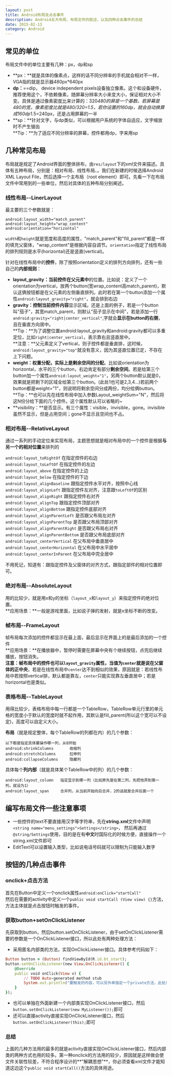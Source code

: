 ```yaml
---
layout: post
title: Android布局及点击事件
description: Android五大布局、布局文件的叙述，以及四种点击事件的总结
date: 2015-02-13
category: Android
---
```


## 常见的单位 
布局文件中的单位主要有几种：px，dp和sp

* **px：**就是具体的像素点，这样的话不同分辨率的手机就会相对不一样，VGA指的就是显示器480px*640px
* **dp：**==dip， device independent pixels设备独立像素。这个和设备硬件， 推荐使用这个，不依赖像素，随屏幕分辨率大小来变大小，保证相对大小不变。具体是通过像素密度比来计算的：320*480的屏是一个基数。若屏幕是480的宽，像素密度比就是480/320=1.5，若你设置的160dp，就会自动换算成160dp*1.5=240px，还是占用屏幕的一半
* **sp：**针对文字，与dp类似，可以根据用户系统的字体自适应，文字缩放时不产生锯齿    
**Tip：**为了适应不同分辨率的屏幕，控件都用dp，字来用sp

## 几种常见布局
布局就是规定了Android界面的整体排布，由`res/layout`下的xml文件来描述。具体有五种布局，分别是：相对布局、线性布局、。我们在新建的时候选择Android XML Layout File，然后选择一个主布局（root element）即可。先看一下在布局文件中常用到的一些单位，然后对具体的五种布局分别阐述。

### 线性布局--LinerLayout
最主要的三个参数就是：

	android:layout_width="match_parent"
	android:layout_height="wrap_content"
	android:orientation="horizontal" 

`width`和`height`就是宽度和高度的属性，"match_parent"和"fill_parent"都是一样的填充父窗体，"wrap_content"是根据内容自调节。`orientation`指定了线性布局的排列规则是水平(horizontal)还是竖直(vertical)。     

针对在线性布局中的**控件**，除了按照orientation定义的排列方向排列，还有一些自己的**内部规则**：

* **layout_gravity：**当前**控件在父元素中**的位置。比如说：定义了一个orientation为vertical，放两个button(宽wrap_content高match_parent)，默认这俩按钮都是在父元素的左侧垂直排列。此时若在第一个button添加一个属性`android:layout_gravity="right"`，就会排到右边
* **gravity：**控制当前**控件内容**显示区域。还是上面的例子，若是一个button叫"茄子"，其宽match_parent，则默认"茄子显示在中间"，若是添加一行`android:gravity="right|center_vertical"`,字就会**显示在button的右侧**，且在垂直方向居中。    
**Tip：**为了调整位置android:layout_gravity和android:gravity都可以多重定位，比如`right|center_vertical`，表示靠右且竖直居中。     
**注意：**父元素定义了vertical，则子控件都是垂直排，这时候，`android:layout_gravity="top"`就没有意义，因为其竖直位置已定，不存在上下问题。        
* **weight：**权重分配，实际上是**剩余空间的分配**。比如说orientation为horizontal，水平的三个button，右边肯定有部分**剩余空间**。若是给第三个button加一个属性`android:layout_weight="1"`，另两个button默认就是0，效果就是把剩下的区域全给第三个button。(此处1也可是2,3,4...)若前两个button都是weight="1"，则说明将剩余空间分成两份，均分给俩button。    
**Tip：**也可以先在线性布局中加入参数Layout_weightSum="N"，然后将这N份分给下面的几个控件。这个属性默认可以省略的~      
* **visibility：**是否显示。有三个属性：visible，invisible，gone。invisible虽然不显示，但是占用空间；gone不显示且空间也不占。

### 相对布局--RelativeLayout
通过一系列的手动定位来实现布局，主题思想就是相对布局中的一个控件是根据**与另一个的相对位置**来排列的

`android:layout_toRightOf`	在指定控件的右边      
`android:layout_toLeftOf`		在指定控件的左边      
`android:layout_above`		在指定控件的上边      
`android:layout_below`		在指定控件的下边      
`android:layout_alignBaseline`	跟指定控件水平对齐，按照中心线      
`android:layout_alignLeft`		跟指定控件左对齐，注意跟`toLeftOf`的区别      
`android:layout_alignRight`	跟指定控件右对齐      
`android:layout_alignTop`		跟指定控件顶部对齐      
`android:layout_alignBottom`	跟指定控件底部对齐      
`android:layout_alignParentLeft`	是否跟父布局左对齐      
`android:layout_alignParentTop`	是否跟父布局顶部对齐      
`android:layout_alignParentRight`	是否跟父布局右对齐      
`android:layout_alignParentBottom`	是否跟父布局底部对齐      
`android:layout_centerVertical`		在父布局中垂直居中      
`android:layout_centerHorizontal`	在父布局中水平居中      
`android:layout_centerInParent`	在父布局中完全居中      

不用死记，知道有：跟指定控件及父窗体的对齐方式，跟指定部件的相对位置即可。

### 绝对布局--AbsoluteLayout 
用的比较少，就是用x和y的坐标（`layout_x`和`layout_y`）来指定控件的绝对位置。    
**应用场景：**一般是游戏里面，比如说子弹的发射，就是x坐标不断的改变。

### 帧布局--FrameLayout 
帧布局每次添加的控件都显示在最上面，最后显示在界面上的是最后添加的一个控件     
**应用场景：**在播放器中，暂停时需要在屏幕中央有个继续按钮，点完后继续播放，按钮消失。     
**注意：**帧布局中的控件也可以`layout_gravity`属性，当值为`center`就是说在父窗体的**正中央**，若是在线性布局中`center`达不到相似的效果，原因就是：若线性布局中若按照vertical排，默认都是靠左，`center`只能实现靠左垂直居中；若是horizontal也是类似。

### 表格布局--TableLayout 

用得比较少，表格布局中每一行都是一个TableRow，TableRow单元行里的单元格的宽度小于默认的宽度时就不起作用，其默认是fill_parent(所以这个宽可以不设定)，高度可以自定义大小。

**布局**（就是规定整体，每个TableRow的列都在内）的几个参数：

	以下都是指定具体要操作哪一列，从0开始
	android:shrinkColumns		收缩列
	android:stretchColumns		拉伸列
	android:collapseColumns		隐藏列

具体每个**列内部**（就是具体某个TableRow中的列）的几个参数：

	android:layout_column	指定显示到哪一列（比如原先是在第二列，先把他弄到第一列，就设为1）
	android:layout_span		合并列，从当前开始向后合并，2的话就是合并后面一个

## 编写布局文件一些注意事项

* 一些控件的text不要直接用汉字等字符串，先在**string.xml**文件中声明`<string name="menu_settings">Settings</string>`， 然后再通过` @string/Settings`使用，目的是在有**中文**时国际化的时候方便，直接操作一个string.xml文件即可
* EditText可以设置输入类型，比如说电话号码就可以限制为只能输入数字

## 按钮的几种点击事件

### onclick+点击方法
首先在Button中定义一个onclick属性`android:onClick="startCall"`    
然后在需要的activity中定义一个`public void startCall (View view) {}`方法，方法主体就是点击按钮时触发的事件。

### 获取button+setOnClickListener
先获取到button，然后button.setOnClickListener，由于setOnClickListener需要的参数是一个OnClickListener接口，所以此处有两种处理方法：

* 采用匿名内部类的方法，实现OnClickListener接口。具体参考代码如下：

```ruby
Button button = (Button) findViewById(R.id.bt_start);
button.setOnClickListener(new View.OnClickListener() {		
	@Override
	public void onClick(View v) {
		// TODO Auto-generated method stub
		System.out.println("要触发的内容，可以另外单独定一个private方法，此处来调用就行");
	}
});
```
* 也可以单独在外面新建一个内部类实现OnClickListener接口，然后`button.setOnClickListener(new MyListener());`即可
* 还可以直接activity直接实现OnClickListener接口，然后`button.setOnClickListener(this);`即可

### 总结
上面的几种方法用的最多的就是activity直接实现OnClickListener接口，然后内部类的两种方式也用的较多。第一种onclick的方法用的较少，原因就是这样做会使文件关联性较差，不符合程序设计的**"解耦思想"**，你必须查看xml文件才能知道这边这个`public void startCall()`方法的具体用途。

